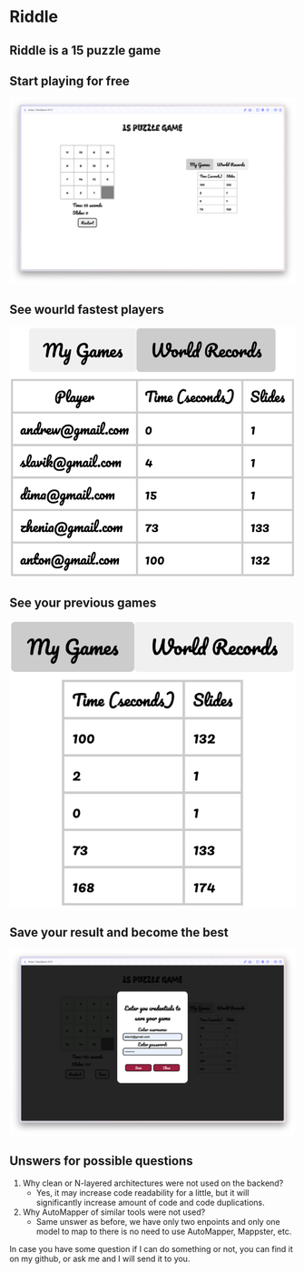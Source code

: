# Riddle
## Riddle is a 15 puzzle game

## Start playing for free
![start screen](./img/menu.png)

## See wourld fastest players
![rating table](./img/table.png)

## See your previous games
![prev games](./img/my-table.png)


## Save your result and become the best
![save](./img/save.png)



## Unswers for possible questions
1.  Why clean or N-layered architectures were not used on the backend?
    - Yes, it may increase code readability for a little, but it will significantly increase amount of code and code duplications. 
2. Why AutoMapper of similar tools were not used?
    - Same unswer as before, we have only two enpoints and only one model to map to there is no need to use AutoMapper, Mappster, etc.

In case you have some question if I can do something or not, you can find it on my github, or ask me and I will send it to you.
